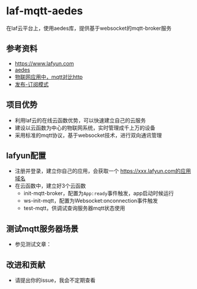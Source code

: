 # laf-mqtt-aedes
在laf云平台上，使用aedes库，提供基于websocket的mqtt-broker服务

## 参考资料
- https://www.lafyun.com
- [aedes](https://github.com/moscajs/aedes)
- [物联网应用中，mqtt对比http](https://zhuanlan.zhihu.com/p/473594063)
- [发布-订阅模式](https://zhuanlan.zhihu.com/p/182546537)

## 项目优势
- 利用laf云的在线云函数优势，可以快速建立自己的云服务
- 建设以云函数为中心的物联网系统，实时管理成千上万的设备
- 采用标准的mqtt协议，基于websocket技术，进行双向通讯管理

## lafyun配置
- 注册并登录，建立你自己的应用，会获取一个 https://xxx.lafyun.com的应用域名
- 在云函数中，建立好3个云函数
  - init-mqtt-broker，配置为`App:ready`事件触发，app启动时候运行
  - ws-init-mqtt，配置为Websocket:onconnection事件触发
  - test-mqtt，供调试查询服务器mqtt状态使用

## 测试mqtt服务器场景
- 参见测试文章：

## 改进和贡献
- 请提出你的issue，我会不定期查看
